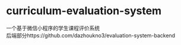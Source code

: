 # curriculum-evaluation-system
一个基于微信小程序的学生课程评价系统  
后端部分https://github.com/dazhoukno3/evaluation-system-backend
